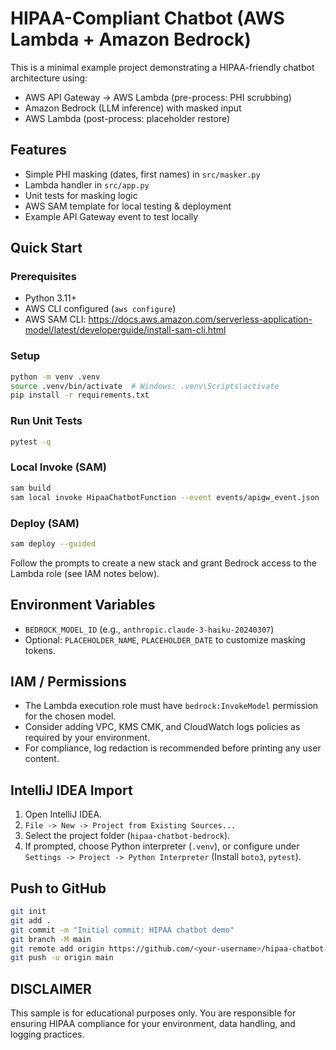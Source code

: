 # HIPAA-Compliant Chatbot (AWS Lambda + Amazon Bedrock)

This is a minimal example project demonstrating a HIPAA-friendly chatbot architecture using:
- AWS API Gateway -> AWS Lambda (pre-process: PHI scrubbing)
- Amazon Bedrock (LLM inference) with masked input
- AWS Lambda (post-process: placeholder restore)


## Features
- Simple PHI masking (dates, first names) in `src/masker.py`
- Lambda handler in `src/app.py`
- Unit tests for masking logic
- AWS SAM template for local testing & deployment
- Example API Gateway event to test locally

## Quick Start

### Prerequisites
- Python 3.11+
- AWS CLI configured (`aws configure`)
- AWS SAM CLI: https://docs.aws.amazon.com/serverless-application-model/latest/developerguide/install-sam-cli.html

### Setup
```bash
python -m venv .venv
source .venv/bin/activate  # Windows: .venv\Scripts\activate
pip install -r requirements.txt
```

### Run Unit Tests
```bash
pytest -q
```

### Local Invoke (SAM)
```bash
sam build
sam local invoke HipaaChatbotFunction --event events/apigw_event.json
```

### Deploy (SAM)
```bash
sam deploy --guided
```
Follow the prompts to create a new stack and grant Bedrock access to the Lambda role (see IAM notes below).

## Environment Variables
- `BEDROCK_MODEL_ID` (e.g., `anthropic.claude-3-haiku-20240307`)
- Optional: `PLACEHOLDER_NAME`, `PLACEHOLDER_DATE` to customize masking tokens.

## IAM / Permissions
- The Lambda execution role must have `bedrock:InvokeModel` permission for the chosen model.
- Consider adding VPC, KMS CMK, and CloudWatch logs policies as required by your environment.
- For compliance, log redaction is recommended before printing any user content.

## IntelliJ IDEA Import
1. Open IntelliJ IDEA.
2. `File -> New -> Project from Existing Sources...`
3. Select the project folder (`hipaa-chatbot-bedrock`).
4. If prompted, choose Python interpreter (`.venv`), or configure under `Settings -> Project -> Python Interpreter` (Install `boto3`, `pytest`).

## Push to GitHub
```bash
git init
git add .
git commit -m "Initial commit: HIPAA chatbot demo"
git branch -M main
git remote add origin https://github.com/<your-username>/hipaa-chatbot-bedrock.git
git push -u origin main
```

## DISCLAIMER
This sample is for educational purposes only. You are responsible for ensuring HIPAA compliance for your environment, data handling, and logging practices.

